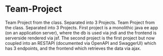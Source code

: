 # Team-Project
Team Project from the class. Separated into 3 Projects.
Team Project from the class. Separated into 3 Projects.
First project is a monolithic java ee app (on an application server), where the db is used via jndi and the frontend is serverside rendered via jsf.
The second project is the first project but now coupled into an RESTAPI (documented via OpenAPI and SwaggerUI) which has 3 endpoints, and the frontend which retrieves the data via ajax.
